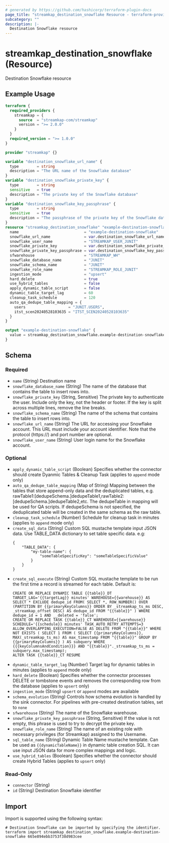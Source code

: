 ```yaml
---
# generated by https://github.com/hashicorp/terraform-plugin-docs
page_title: "streamkap_destination_snowflake Resource - terraform-provider-streamkap"
subcategory: ""
description: |-
  Destination Snowflake resource
---
```


# streamkap_destination_snowflake (Resource)

Destination Snowflake resource

## Example Usage

```terraform
terraform {
  required_providers {
    streamkap = {
      source  = "streamkap-com/streamkap"
      version = ">= 2.0.0"
    }
  }
  required_version = ">= 1.0.0"
}

provider "streamkap" {}

variable "destination_snowflake_url_name" {
  type        = string
  description = "The URL name of the Snowflake database"
}
variable "destination_snowflake_private_key" {
  type        = string
  sensitive   = true
  description = "The private key of the Snowflake database"
}
variable "destination_snowflake_key_passphrase" {
  type        = string
  sensitive   = true
  description = "The passphrase of the private key of the Snowflake database"
}
resource "streamkap_destination_snowflake" "example-destination-snowflake" {
  name                             = "example-destination-snowflake"
  snowflake_url_name               = var.destination_snowflake_url_name
  snowflake_user_name              = "STREAMKAP_USER_JUNIT"
  snowflake_private_key            = var.destination_snowflake_private_key
  snowflake_private_key_passphrase = var.destination_snowflake_key_passphrase
  sfwarehouse                      = "STREAMKAP_WH"
  snowflake_database_name          = "JUNIT"
  snowflake_schema_name            = "JUNIT"
  snowflake_role_name              = "STREAMKAP_ROLE_JUNIT"
  ingestion_mode                   = "upsert"
  hard_delete                      = true
  use_hybrid_tables                = false
  apply_dynamic_table_script       = false
  dynamic_table_target_lag         = 60
  cleanup_task_schedule            = 120
  auto_qa_dedupe_table_mapping = {
    users                   = "JUNIT.USERS",
    itst_scen20240528103635 = "ITST_SCEN20240528103635"
  }
}

output "example-destination-snowflake" {
  value = streamkap_destination_snowflake.example-destination-snowflake.id
}
```

<!-- schema generated by tfplugindocs -->
## Schema

### Required

- `name` (String) Destination name
- `snowflake_database_name` (String) The name of the database that contains the table to insert rows into.
- `snowflake_private_key` (String, Sensitive) The private key to authenticate the user. Include only the key, not the header or footer. If the key is split across multiple lines, remove the line breaks.
- `snowflake_schema_name` (String) The name of the schema that contains the table to insert rows into.
- `snowflake_url_name` (String) The URL for accessing your Snowflake account. This URL must include your account identifier. Note that the protocol (https://) and port number are optional.
- `snowflake_user_name` (String) User login name for the Snowflake account.

### Optional

- `apply_dynamic_table_script` (Boolean) Specifies whether the connector should create Dyanmic Tables & Cleanup Task (applies to `append` mode only)
- `auto_qa_dedupe_table_mapping` (Map of String) Mapping between the tables that store append-only data and the deduplicated tables, e.g. rawTable1:[dedupeSchema.]dedupeTable1,rawTable2:[dedupeSchema.]dedupeTable2,etc. The dedupeTable in mapping will be used for QA scripts. If dedupeSchema is not specified, the deduplicated table will be created in the same schema as the raw table.
- `cleanup_task_schedule` (Number) Schedule for cleanup task in minutes (applies to `append` mode only)
- `create_sql_data` (String) Custom SQL mustache template input JSON data. Use TABLE_DATA dictionary to set table specific data. e.g:
	```
	{
	    "TABLE_DATA": {
	        "my-table-name": {
	            "someTableSpecificKey": "someTableSpecificValue"
	        }
	    }
	}
	```
- `create_sql_execute` (String) Custom SQL mustache template to be run the first time a record is streamed for each table. Default is: 
	```
	CREATE OR REPLACE DYNAMIC TABLE {{table}}_DT TARGET_LAG='{{targetLag}} minutes' WAREHOUSE={{warehouse}} AS SELECT * EXCLUDE dedupe_id FROM( SELECT *, ROW_NUMBER() OVER (PARTITION BY {{primaryKeyColumns}} ORDER BY _streamkap_ts_ms DESC, _streamkap_offset DESC) AS dedupe_id FROM "{{table}}" ) WHERE dedupe_id = 1 AND __deleted = 'false';
	CREATE OR REPLACE TASK {{table}}_CT WAREHOUSE={{warehouse}} SCHEDULE='{{schedule}} minutes' TASK_AUTO_RETRY_ATTEMPTS=3 ALLOW_OVERLAPPING_EXECUTION=FALSE AS DELETE FROM "{{table}}" WHERE NOT EXISTS ( SELECT 1 FROM ( SELECT {{primaryKeyColumns}}, MAX(_streamkap_ts_ms) AS max_timestamp FROM "{{table}}" GROUP BY {{primaryKeyColumns}} ) AS subquery WHERE {{{keyColumnsAndCondition}}} AND "{{table}}"._streamkap_ts_ms = subquery.max_timestamp);
	ALTER TASK {{table}}_CT RESUME
	```
- `dynamic_table_target_lag` (Number) Target lag for dynamic tables in minutes (applies to `append` mode only)
- `hard_delete` (Boolean) Specifies whether the connector processes DELETE or tombstone events and removes the corresponding row from the database (applies to `upsert` only)
- `ingestion_mode` (String) `upsert` or `append` modes are available
- `schema_evolution` (String) Controls how schema evolution is handled by the sink connector. For pipelines with pre-created destination tables, set to `none`
- `sfwarehouse` (String) The name of the Snowflake warehouse.
- `snowflake_private_key_passphrase` (String, Sensitive) If the value is not empty, this phrase is used to try to decrypt the private key.
- `snowflake_role_name` (String) The name of an existing role with necessary privileges (for Streamkap) assigned to the Username.
- `sql_table_name` (String) Dynamic Table Name mustache template. Can be used as `{{dynamicTableName}}` in dynamic table creation SQL. It can use input JSON data for more complex mappings and logic.
- `use_hybrid_tables` (Boolean) Specifies whether the connector should create Hybrid Tables (applies to `upsert` only)

### Read-Only

- `connector` (String)
- `id` (String) Destination Snowflake identifier

## Import

Import is supported using the following syntax:

```shell
# Destination Snowflake can be imported by specifying the identifier.
terraform import streamkap_destination_snowflake.example-destination-snowflake 665e894ebb3753f38d983cee
```
